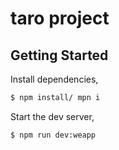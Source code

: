 # taro project

## Getting Started

Install dependencies,

```bash
$ npm install/ mpn i
```

Start the dev server,

```bash
$ npm run dev:weapp
```

